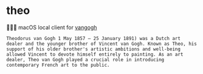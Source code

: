 # theo
🧔🏻‍♂️ macOS local client for [vangogh](https://github.com/arelate/vangogh)

`Theodorus van Gogh 1 May 1857 – 25 January 1891) was a Dutch art dealer and the younger brother of Vincent van Gogh. Known as Theo, his support of his older brother's artistic ambitions and well-being allowed Vincent to devote himself entirely to painting. As an art dealer, Theo van Gogh played a crucial role in introducing contemporary French art to the public.`